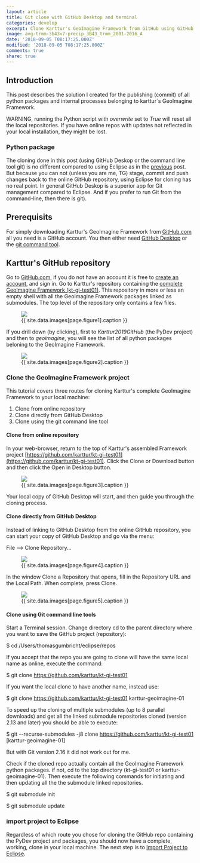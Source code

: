 ```yaml
---
layout: article
title: Git clone with GitHub Desktop and terminal
categories: develop
excerpt: Clone Karttur's GeoImagine Framework from GitHub using GitHub Desktop and the terminal
image: avg-trmm-3b43v7-precip_3B43_trmm_2001-2016_A
date: '2018-09-05 T08:17:25.000Z'
modified: '2018-09-05 T08:17:25.000Z'
comments: true
share: true
---
```


## Introduction

This post describes the solution I created for the publishing (commit) of all python packages and internal processes belonging to karttur´s GeoImagine Framework.

WARNING, running the Python script with _overwrite_ set to _True_ will reset all the local repositories. If you have online repos with updates not reflected in your local installation, they might be lost.

### Python package

The cloning done in this post (using <span class='app'>GitHub Deskop</span> or the command line tool <span class='terminalapp'>git</span>) is no different compared to using <span class='app'>Eclipse</span> as in the [previous](../github-clone-complete) post. But because you can not (unless you are me, TG) stage, commit and push changes back to the online GitHub repository, using <span class='app'>Eclipse</span> for cloning has no real point. In general <span class='app'>GitHub Deskop</span> is a superior app for Git management compared to Eclipse. And if you prefer to run Git from the command-line, then there is <span class='terminalapp'>git</span>).

## Prerequisits

For simply downloading Karttur's GeoImagine Framework from [GitHub.com](https://github.com) all you need is a GitHub account. You then either need [<span class='app'>GitHub Desktop</span>](https://desktop.github.com) or the [<span class='terminalapp'>git</span> command tool](../git-commandline/).

## Karttur's GitHub repository

Go to [GitHub.com](https://github.com), if you do not have an account it is free to [create an account](https://github.com/join), and sign in. Go to Karttur's repository containing the [complete GeoImagine Framework (kt-gi-test01)](https://github.com/karttur/kt-gi-test01/). This repository in more or less an empty shell with all the GeoImagine Framework packages linked as submodules. The top level of the repository only contains a few files.

<figure>
<img src="{{ site.commonurl }}/images/{{ site.data.images[page.figure1].file }}">
<figcaption> {{ site.data.images[page.figure1].caption }} </figcaption>
</figure>

If you drill down (by clicking), first to _Karttur2019GitHub_ (the PyDev project) and then to _geoimagine_, you will see the list of all python packages beloning to the GeoImagine Framework.

<figure>
<img src="{{ site.commonurl }}/images/{{ site.data.images[page.figure2].file }}">
<figcaption> {{ site.data.images[page.figure2].caption }} </figcaption>
</figure>

### Clone the GeoImagine Framework project

This tutorial covers three routes for cloning Karttur's complete GeoImagine Framework to your local machine:

1. Clone from online repository
3. Clone directly from <span class='app'>GitHub Desktop</span>
3. Clone using the <span class='terminalapp'>git</span> command line tool

#### Clone from online repository

In your web-browser, return to the top of Karttur's assembled Framework project [https://github.com/karttur/kt-gi-test01](https://github.com/karttur/kt-gi-test01). Click the <span class='button'>Clone or Download</span> button and then click the <span class='button'>Open in Desktop</span> button.

<figure>
<img src="{{ site.commonurl }}/images/{{ site.data.images[page.figure3].file }}">
<figcaption> {{ site.data.images[page.figure3].caption }} </figcaption>
</figure>

Your local copy of <span class='app'>GitHub Desktop</span> will start, and then guide you through the cloning process.

#### Clone directly from <span class='app'>GitHub Desktop</span>

Instead of linking to <span class='app'>GitHub Desktop</span> from the online GitHub repository, you can start your copy of <span class='app'>GitHub Desktop</span> and go via the menu:

<span class='menu'>File --> Clone Repository...</span>

<figure>
<img src="{{ site.commonurl }}/images/{{ site.data.images[page.figure4].file }}">
<figcaption> {{ site.data.images[page.figure4].caption }} </figcaption>
</figure>

In the window <span class='tab'>Clone a Repository</span> that opens, fill in the <span class='textbox'>Repository URL</span> and the <span class='textbox'>Local Path</span>. When complete, press <span class='button'>Clone</span>.

<figure>
<img src="{{ site.commonurl }}/images/{{ site.data.images[page.figure5].file }}">
<figcaption> {{ site.data.images[page.figure5].caption }} </figcaption>
</figure>

#### Clone using Git command line tools

Start a <span class='app'>Terminal</span> session. Change directory <span class='terminal'>cd</span> to the parent directory where you want to save the GitHub project (repository):

<span class='terminal'>$ cd /Users/thomasgumbricht/eclipse/repos</span>

If you accept that the repo you are going to clone will have the same local name as online, execute the command:

<span class='terminal'>$ git clone https://github.com/karttur/kt-gi-test01</span>

If you want the local clone to have another name, instead use:

<span class='terminal'>$ git clone https://github.com/karttur/kt-gi-test01 karttur-geoimagine-01</span>

To speed up the cloning of multiple submodules (up to 8 parallel downloads) and get all the linked submodule repositories cloned (version 2.13 and later) you should be able to execute:

<span class='terminal'>$ git --recurse-submodules -j8 clone https://github.com/karttur/kt-gi-test01 [karttur-geoimagine-01]</span>


But with Git version 2.16 it did not work out for me.

Check if the cloned repo actually contain all the GeoImagine Framework python packages. if not, <span class='terminal'>cd</span> to the top directory (kt-gi-test01 or karttur-geoimagine-01). Then execute the following commands for initiating and then updating all the the submodule linked repositories.

<span class='terminal'>$ git submodule init</span>

<span class='terminal'>$ git submodule update</span>

### import project to <span class='app'>Eclipse</span>

Regardless of which route you chose for cloning the GitHub repo containing the PyDev project and packages, you should now have a complete, working, clone in your local machine. The next step is to [Import Project to Eclipse](../import-project-eclipse/).
